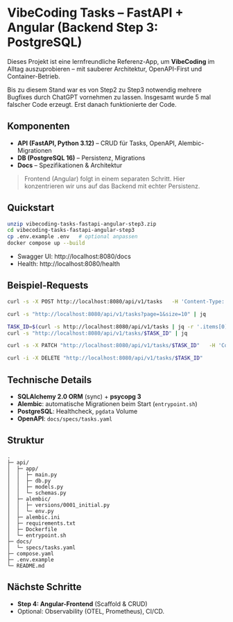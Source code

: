 # VibeCoding Tasks – FastAPI + Angular (Backend Step 3: PostgreSQL)

Dieses Projekt ist eine lernfreundliche Referenz-App, um **VibeCoding** im Alltag auszuprobieren – mit sauberer Architektur, OpenAPI-First und Container-Betrieb.

Bis zu diesem Stand war es von Step2 zu Step3 notwendig mehrere Bugfixes durch ChatGPT vornehmen zu lassen. Insgesamt wurde 5 mal falscher Code erzeugt. Erst danach funktionierte der Code.

## Komponenten
- **API (FastAPI, Python 3.12)** – CRUD für Tasks, OpenAPI, Alembic-Migrationen
- **DB (PostgreSQL 16)** – Persistenz, Migrations
- **Docs** – Spezifikationen & Architektur

> Frontend (Angular) folgt in einem separaten Schritt. Hier konzentrieren wir uns auf das Backend mit echter Persistenz.

## Quickstart
```bash
unzip vibecoding-tasks-fastapi-angular-step3.zip
cd vibecoding-tasks-fastapi-angular-step3
cp .env.example .env   # optional anpassen
docker compose up --build
```

- Swagger UI: http://localhost:8080/docs
- Health: http://localhost:8080/health

## Beispiel-Requests
```bash
curl -s -X POST http://localhost:8080/api/v1/tasks   -H 'Content-Type: application/json'   -d '{"title":"Erster persistenter Task","priority":"high","tags":["demo","vc"]}' | jq

curl -s "http://localhost:8080/api/v1/tasks?page=1&size=10" | jq

TASK_ID=$(curl -s http://localhost:8080/api/v1/tasks | jq -r '.items[0].id')
curl -s "http://localhost:8080/api/v1/tasks/$TASK_ID" | jq

curl -s -X PATCH "http://localhost:8080/api/v1/tasks/$TASK_ID"   -H 'Content-Type: application/json'   -d '{"status":"doing"}' | jq

curl -i -X DELETE "http://localhost:8080/api/v1/tasks/$TASK_ID"
```

## Technische Details
- **SQLAlchemy 2.0 ORM** (sync) + **psycopg 3**
- **Alembic**: automatische Migrationen beim Start (`entrypoint.sh`)
- **PostgreSQL**: Healthcheck, `pgdata` Volume
- **OpenAPI**: `docs/specs/tasks.yaml`

## Struktur
```
.
├─ api/
│  ├─ app/
│  │  ├─ main.py
│  │  ├─ db.py
│  │  ├─ models.py
│  │  └─ schemas.py
│  ├─ alembic/
│  │  ├─ versions/0001_initial.py
│  │  └─ env.py
│  ├─ alembic.ini
│  ├─ requirements.txt
│  ├─ Dockerfile
│  └─ entrypoint.sh
├─ docs/
│  └─ specs/tasks.yaml
├─ compose.yaml
├─ .env.example
└─ README.md
```

## Nächste Schritte
- **Step 4: Angular-Frontend** (Scaffold & CRUD)
- Optional: Observability (OTEL, Prometheus), CI/CD.
